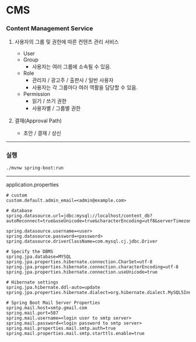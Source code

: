 # CMS
### Content Management Service

1. 사용자의 그룹 및 권한에 따른 컨텐츠 관리 서비스
    - User
    - Group
        - 사용자는 여러 그룹에 소속될 수 있음.
    - Role
        - 관리자 / 광고주 / 출판사 / 일반 사용자
        - 사용자는 각 그룹마다 여러 역활을 담당할 수 있음.  
    - Permission
        - 읽기 / 쓰기 권한
        - 사용자별 / 그룹별 권한 

2. 결재(Approval Path)
    - 초안 / 결재 / 상신
    
---

### 실행

```sh
./mvnw spring-boot:run
```

---

application.properties

    # custom
    custom.default.admin_email=<admin@example.com>
    
    # database
    spring.datasource.url=jdbc:mysql://localhost/content_db?autoReconnect=true&useUnicode=true&characterEncoding=utf8&serverTimezone=UTC
    
    spring.datasource.username=<user>
    spring.datasource.password=<password>
    spring.datasource.driverClassName=com.mysql.cj.jdbc.Driver
    
    # Specify the DBMS
    spring.jpa.database=MYSQL
    spring.jpa.properties.hibernate.connection.CharSet=utf-8
    spring.jpa.properties.hibernate.connection.characterEncoding=utf-8
    spring.jpa.properties.hibernate.connection.useUnicode=true
    
    # Hibernate settings
    spring.jpa.hibernate.ddl-auto=update
    spring.jpa.properties.hibernate.dialect=org.hibernate.dialect.MySQL5InnoDBDialect
    
    # Spring Boot Mail Server Properties
    spring.mail.host=smtp.gmail.com
    spring.mail.port=587
    spring.mail.username=<login user to smtp server>
    spring.mail.password=<login password to smtp server>
    spring.mail.properties.mail.smtp.auth=true
    spring.mail.properties.mail.smtp.starttls.enable=true